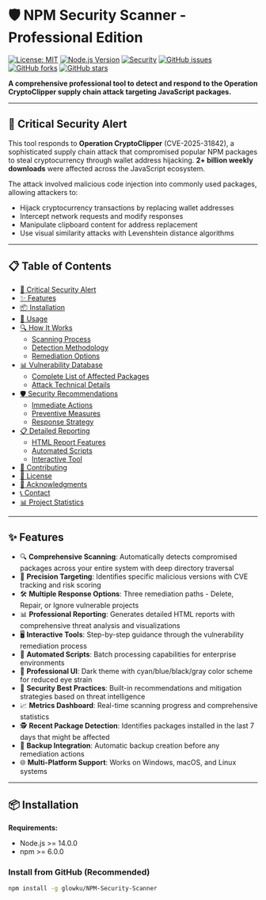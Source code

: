 # 🛡️ NPM Security Scanner - Professional Edition

[![License: MIT](https://img.shields.io/badge/License-MIT-yellow.svg)](https://opensource.org/licenses/MIT)
[![Node.js Version](https://img.shields.io/badge/node-%3E%3D14.0.0-brightgreen.svg)](https://nodejs.org/)
[![Security](https://img.shields.io/badge/security-critical-red.svg)](https://cve.mitre.org)
[![GitHub issues](https://img.shields.io/github/issues/glowku/NPM-Security-Scanner.svg)](https://github.com/glowku/NPM-Security-Scanner/issues)
[![GitHub forks](https://img.shields.io/github/forks/glowku/NPM-Security-Scanner.svg?style=social)](https://github.com/glowku/NPM-Security-Scanner/network)
[![GitHub stars](https://img.shields.io/github/stars/glowku/NPM-Security-Scanner.svg?style=social)](https://github.com/glowku/NPM-Security-Scanner/stargazers)

**A comprehensive professional tool to detect and respond to the Operation CryptoClipper supply chain attack targeting JavaScript packages.**

---

## 🚨 Critical Security Alert

This tool responds to **Operation CryptoClipper** (CVE-2025-31842), a sophisticated supply chain attack that compromised popular NPM packages to steal cryptocurrency through wallet address hijacking. **2+ billion weekly downloads** were affected across the JavaScript ecosystem.

The attack involved malicious code injection into commonly used packages, allowing attackers to:
- Hijack cryptocurrency transactions by replacing wallet addresses
- Intercept network requests and modify responses
- Manipulate clipboard content for address replacement
- Use visual similarity attacks with Levenshtein distance algorithms

---

## 📋 Table of Contents

- [🚨 Critical Security Alert](#-critical-security-alert)
- [✨ Features](#-features)
- [📦 Installation](#-installation)
- [🚀 Usage](#-usage)
- [🔍 How It Works](#-how-it-works)
  - [Scanning Process](#scanning-process)
  - [Detection Methodology](#detection-methodology)
  - [Remediation Options](#remediation-options)
- [📊 Vulnerability Database](#-vulnerability-database)
  - [Complete List of Affected Packages](#complete-list-of-affected-packages)
  - [Attack Technical Details](#attack-technical-details)
- [🛡️ Security Recommendations](#-security-recommendations)
  - [Immediate Actions](#immediate-actions)
  - [Preventive Measures](#preventive-measures)
  - [Response Strategy](#response-strategy)
- [📋 Detailed Reporting](#-detailed-reporting)
  - [HTML Report Features](#html-report-features)
  - [Automated Scripts](#automated-scripts)
  - [Interactive Tool](#interactive-tool)
- [🤝 Contributing](#-contributing)
- [📄 License](#-license)
- [🙏 Acknowledgments](#-acknowledgments)
- [📞 Contact](#-contact)
- [📊 Project Statistics](#-project-statistics)

---

## ✨ Features

- 🔍 **Comprehensive Scanning**: Automatically detects compromised packages across your entire system with deep directory traversal
- 🎯 **Precision Targeting**: Identifies specific malicious versions with CVE tracking and risk scoring
- 🛠️ **Multiple Response Options**: Three remediation paths - Delete, Repair, or Ignore vulnerable projects
- 📊 **Professional Reporting**: Generates detailed HTML reports with comprehensive threat analysis and visualizations
- 🖥️ **Interactive Tools**: Step-by-step guidance through the vulnerability remediation process
- 🔄 **Automated Scripts**: Batch processing capabilities for enterprise environments
- 🎨 **Professional UI**: Dark theme with cyan/blue/black/gray color scheme for reduced eye strain
- 🔐 **Security Best Practices**: Built-in recommendations and mitigation strategies based on threat intelligence
- 📈 **Metrics Dashboard**: Real-time scanning progress and comprehensive statistics
- 🕵️ **Recent Package Detection**: Identifies packages installed in the last 7 days that might be affected
- 💾 **Backup Integration**: Automatic backup creation before any remediation actions
- 🌐 **Multi-Platform Support**: Works on Windows, macOS, and Linux systems

---

## 📦 Installation

**Requirements:**
- Node.js >= 14.0.0
- npm >= 6.0.0

### Install from GitHub (Recommended)

```bash
npm install -g glowku/NPM-Security-Scanner